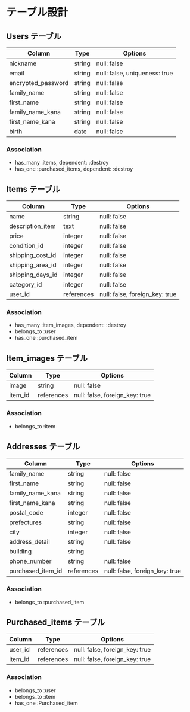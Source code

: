 # テーブル設計

## Users テーブル

| Column             | Type   | Options                       |
| ------------------ | ------ | ------------------------------|
| nickname           | string | null: false                   |
| email              | string | null: false, uniqueness: true |
| encrypted_password | string | null: false                   |
| family_name        | string | null: false                   |
| first_name         | string | null: false                   |
| family_name_kana   | string | null: false                   |
| first_name_kana    | string | null: false                   |
| birth              | date   | null: false                   |

### Association

- has_many :items, dependent: :destroy
- has_one :purchased_items, dependent: :destroy

## Items テーブル

| Column           | Type       | Options                        |
| ---------------- | ---------- | -------------------------------|
| name             | string     | null: false                    |
| description_item | text       | null: false                    |
| price            | integer    | null: false                    |
| condition_id     | integer    | null: false                    |
| shipping_cost_id | integer    | null: false                    |
| shipping_area_id | integer    | null: false                    |
| shipping_days_id | integer    | null: false                    |
| category_id      | integer    | null: false                    |
| user_id          | references | null: false, foreign_key: true |

### Association

- has_many :item_images, dependent: :destroy
- belongs_to :user
- has_one :purchased_item

## Item_images テーブル

| Column  | Type       | Options                        |
| ------- | ---------- | -------------------------------|
| image   | string     | null: false                    |
| item_id | references | null: false, foreign_key: true |

### Association

- belongs_to :item

## Addresses テーブル

| Column            | Type       | Options                        |
| ----------------- | ---------- | -------------------------------|
| family_name       | string     | null: false                    |
| first_name        | string     | null: false                    |
| family_name_kana  | string     | null: false                    |
| first_name_kana   | string     | null: false                    |
| postal_code       | integer    | null: false                    |
| prefectures       | string     | null: false                    |
| city              | integer    | null: false                    |
| address_detail    | string     | null: false                    |
| building          | string     |                                |
| phone_number      | string     | null: false                    |
| purchased_item_id | references | null: false, foreign_key: true |

### Association

- belongs_to :purchased_item

## Purchased_items テーブル

| Column  | Type       | Options                        |
| ------- | ---------- | -------------------------------|
| user_id | references | null: false, foreign_key: true |
| item_id | references | null: false, foreign_key: true |

### Association

- belongs_to :user
- belongs_to :item
- has_one :Purchased_item